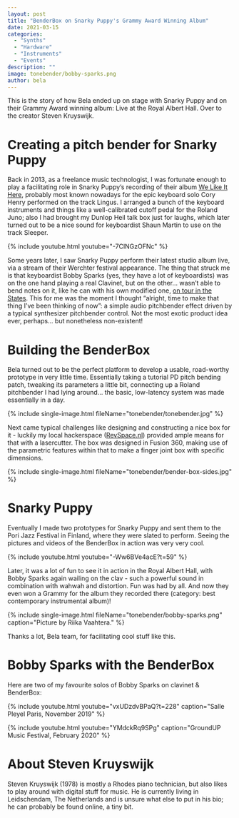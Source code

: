 ```yaml
---
layout: post
title: "BenderBox on Snarky Puppy's Grammy Award Winning Album"
date: 2021-03-15
categories:
  - "Synths"
  - "Hardware"
  - "Instruments"
  - "Events"
description: ""
image: tonebender/bobby-sparks.png
author: bela
---
```


This is the story of how Bela ended up on stage with Snarky Puppy and on their Grammy Award winning album: Live at the Royal Albert Hall. Over to the creator Steven Kruyswijk.

# Creating a pitch bender for Snarky Puppy

Back in 2013, as a freelance music technologist, I was fortunate enough to play a facilitating role in Snarky Puppy’s recording of their album [We Like It Here](https://store.snarkypuppy.com/collections/music/products/we-like-it-here-flac-download), probably most known nowadays for the epic keyboard solo Cory Henry performed on the track Lingus. I arranged a bunch of the keyboard instruments and things like a well-calibrated cutoff pedal for the Roland Juno; also I had brought my Dunlop Heil talk box just for laughs, which later turned out to be a nice sound for keyboardist Shaun Martin to use on the track Sleeper.

{% include youtube.html youtube="-7ClNGzOFNc" %}

Some years later, I saw Snarky Puppy perform their latest studio album live, via a stream of their Werchter festival appearance. The thing that struck me is that keyboardist Bobby Sparks (yes, they have a lot of keyboardists) was on the one hand playing a real Clavinet, but on the other... wasn’t able to bend notes on it, like he can with his own modified one, [on tour in the States](https://youtu.be/ulyop8hIxQk). This for me was the moment I thought “alright, time to make that thing I’ve been thinking of now”: a simple audio pitchbender effect driven by a typical synthesizer pitchbender control. Not the most exotic product idea ever, perhaps… but nonetheless non-existent!

# Building the BenderBox

Bela turned out to be the perfect platform to develop a usable, road-worthy prototype in very little time. Essentially taking a tutorial PD pitch bending patch, tweaking its parameters a little bit, connecting up a Roland pitchbender I had lying around… the basic, low-latency system was made essentially in a day.

{% include single-image.html fileName="tonebender/tonebender.jpg" %}

Next came typical challenges like designing and constructing a nice box for it - luckily my local hackerspace ([RevSpace.nl](https://revspace.nl/Main_Page)) provided ample means for that with a lasercutter. The box was designed in Fusion 360, making use of the parametric features within that to make a finger joint box with specific dimensions.

{% include single-image.html fileName="tonebender/bender-box-sides.jpg" %}

# Snarky Puppy

Eventually I made two prototypes for Snarky Puppy and sent them to the Pori Jazz Festival in Finland, where they were slated to perform. Seeing the pictures and videos of the BenderBox in action was very very cool.

{% include youtube.html youtube="-Ww6BVe4acE?t=59" %}

Later, it was a lot of fun to see it in action in the Royal Albert Hall, with Bobby Sparks again wailing on the clav - such a powerful sound in combination with wahwah and distortion. Fun was had by all. And now they even won a Grammy for the album they recorded there (category: best contemporary instrumental album)!

{% include single-image.html fileName="tonebender/bobby-sparks.png" caption="Picture by Riika Vaahtera." %}

Thanks a lot, Bela team, for facilitating cool stuff like this.

# Bobby Sparks with the BenderBox

Here are two of my favourite solos of Bobby Sparks on clavinet & BenderBox:

{% include youtube.html youtube="vxUDzdvBPaQ?t=228" caption="Salle Pleyel Paris, November 2019" %}

{% include youtube.html youtube="YMdckRq9SPg" caption="GroundUP Music Festival, February 2020" %}

# About Steven Kruyswijk

Steven Kruyswijk (1978) is mostly a Rhodes piano technician, but also likes to play around with digital stuff for music. He is currently living in Leidschendam, The Netherlands and is unsure what else to put in his bio; he can probably be found online, a tiny bit.
